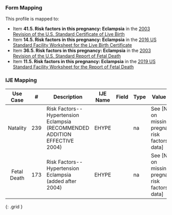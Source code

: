 ### Form Mapping
This profile is mapped to:
 * Item **41.5. Risk factors in this pregnancy: Eclampsia** in the [2003 Revision of the U.S. Standard Certificate of Live Birth](https://www.cdc.gov/nchs/data/dvs/birth11-03final-ACC.pdf)
 * Item **14.5. Risk factors in this pregnancy: Eclampsia** in the [2016 US Standard Facility Worksheet for the Live Birth Certificate](https://www.cdc.gov/nchs/data/dvs/facility-worksheet-2016-508.pdf)
 * Item **36.5. Risk factors in this pregnancy: Eclampsia** in the [2003 Revision of the U.S. Standard Report of Fetal Death](https://www.cdc.gov/nchs/data/dvs/FDEATH11-03finalACC.pdf)
 * Item **11.5. Risk factors in this pregnancy: Eclampsia** in the [2019 US Standard Facility Worksheet for the Report of Fetal Death](https://www.cdc.gov/nchs/data/dvs/fetal-death-facility-worksheet-2019-508.pdf)

### IJE Mapping

| **Use Case** |  **#**   |  **Description**  | **IJE Name**  |  **Field**  |  **Type**  | **Value Set**  |
| :---------: | --------------- | ------------ | ------------- | ---------- | ---------- | -------------- |
| Natality | 239 | Risk Factors--Hypertension Eclampsia   (RECOMMENDED ADDITION EFFECTIVE 2004) | EHYPE |  |na |See [Note on missing pregnancy risk factors data] |
| Fetal Death | 173 | Risk Factors--Hypertension Eclampsia (added after 2004) | EHYPE |  |na |See [Note on missing pregnancy risk factors data] |
{: .grid }
